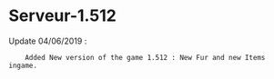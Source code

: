 # Serveur-1.512


Update 04/06/2019 :
        
        Added New version of the game 1.512 : New Fur and new Items ingame.
